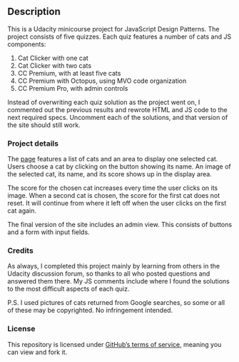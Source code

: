 ## Description

This is a Udacity minicourse project for JavaScript Design Patterns. The project consists of five quizzes. Each quiz features a number of cats and JS components:

1. Cat Clicker with one cat
2. Cat Clicker with two cats
3. CC Premium, with at least five cats
4. CC Premium with Octopus, using MVO code organization
5. CC Premium Pro, with admin controls

Instead of overwriting each quiz solution as the project went on, I commented out the previous results and rewrote HTML and JS code to the next required specs. Uncomment each of the solutions, and that version of the site should still work.

### Project details

The [page](http://lagracia.github.io/cat-clicker/) features a list of cats and an area to display one selected cat. Users choose a cat by clicking on the button showing its name. An image of the selected cat, its name, and its score shows up in the display area.

The score for the chosen cat increases every time the user clicks on its image. When a second cat is chosen, the score for the first cat does not reset. It will continue from where it left off when the user clicks on the first cat again.

The final version of the site includes an admin view. This consists of buttons and a form with input fields.

### Credits

As always, I completed this project mainly by learning from others in the Udacity discussion forum, so thanks to all who posted questions and answered them there. My JS comments include where I found the solutions to the most difficult aspects of each quiz.

P.S. I used pictures of cats returned from Google searches, so some or all of these may be copyrighted. No infringement intended.

### License

This repository is licensed under [GitHub’s terms of service](https://help.github.com/articles/github-terms-of-service/), meaning you can view and fork it.